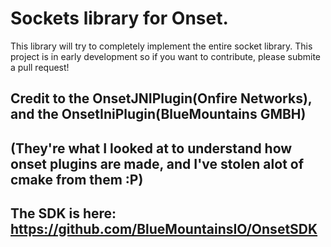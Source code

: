 # Sockets library for Onset.
This library will try to completely implement the entire socket library.
This project is in early development so if you want to contribute, please submite a pull request!

## Credit to the OnsetJNIPlugin(Onfire Networks), and the OnsetIniPlugin(BlueMountains GMBH)
## (They're what I looked at to understand how onset plugins are made, and I've stolen alot of cmake from them :P)
## The SDK is here: https://github.com/BlueMountainsIO/OnsetSDK